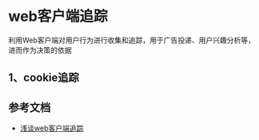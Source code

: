 <!-- 2017/8/22 -->

# web客户端追踪

利用Web客户端对用户行为进行收集和追踪，用于广告投递、用户兴趣分析等，进而作为决策的依据

## 1、cookie追踪

## 参考文档

- [浅谈web客户端追踪](http://www.freebuf.com/articles/web/127266.html)